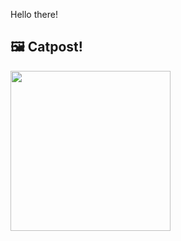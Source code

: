Hello there!



## 🖼️ Catpost!

<sub>
    <img src="https://cdn2.thecatapi.com/images/MTY4MTYwNA.jpg" height="256">
</sub>

